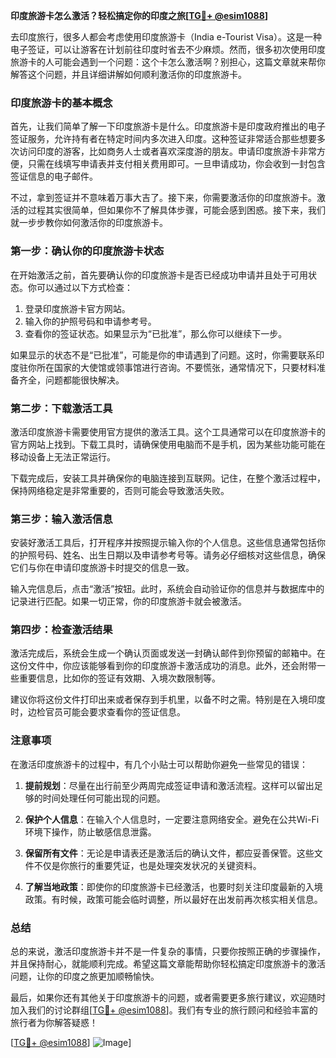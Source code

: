 **印度旅游卡怎么激活？轻松搞定你的印度之旅[[TG💪+ @esim1088](https://t.me/s/esim1088)]**

去印度旅行，很多人都会考虑使用印度旅游卡（India e-Tourist Visa）。这是一种电子签证，可以让游客在计划前往印度时省去不少麻烦。然而，很多初次使用印度旅游卡的人可能会遇到一个问题：这个卡怎么激活啊？别担心，这篇文章就来帮你解答这个问题，并且详细讲解如何顺利激活你的印度旅游卡。

### 印度旅游卡的基本概念

首先，让我们简单了解一下印度旅游卡是什么。印度旅游卡是印度政府推出的电子签证服务，允许持有者在特定时间内多次进入印度。这种签证非常适合那些想要多次访问印度的游客，比如商务人士或者喜欢深度游的朋友。申请印度旅游卡非常方便，只需在线填写申请表并支付相关费用即可。一旦申请成功，你会收到一封包含签证信息的电子邮件。

不过，拿到签证并不意味着万事大吉了。接下来，你需要激活你的印度旅游卡。激活的过程其实很简单，但如果你不了解具体步骤，可能会感到困惑。接下来，我们就一步步教你如何激活你的印度旅游卡。

### 第一步：确认你的印度旅游卡状态

在开始激活之前，首先要确认你的印度旅游卡是否已经成功申请并且处于可用状态。你可以通过以下方式检查：

1. 登录印度旅游卡官方网站。
2. 输入你的护照号码和申请参考号。
3. 查看你的签证状态。如果显示为“已批准”，那么你可以继续下一步。

如果显示的状态不是“已批准”，可能是你的申请遇到了问题。这时，你需要联系印度驻你所在国家的大使馆或领事馆进行咨询。不要慌张，通常情况下，只要材料准备齐全，问题都能很快解决。

### 第二步：下载激活工具

激活印度旅游卡需要使用官方提供的激活工具。这个工具通常可以在印度旅游卡的官方网站上找到。下载工具时，请确保使用电脑而不是手机，因为某些功能可能在移动设备上无法正常运行。

下载完成后，安装工具并确保你的电脑连接到互联网。记住，在整个激活过程中，保持网络稳定是非常重要的，否则可能会导致激活失败。

### 第三步：输入激活信息

安装好激活工具后，打开程序并按照提示输入你的个人信息。这些信息通常包括你的护照号码、姓名、出生日期以及申请参考号等。请务必仔细核对这些信息，确保它们与你在申请印度旅游卡时提交的信息一致。

输入完信息后，点击“激活”按钮。此时，系统会自动验证你的信息并与数据库中的记录进行匹配。如果一切正常，你的印度旅游卡就会被激活。

### 第四步：检查激活结果

激活完成后，系统会生成一个确认页面或发送一封确认邮件到你预留的邮箱中。在这份文件中，你应该能够看到你的印度旅游卡激活成功的消息。此外，还会附带一些重要信息，比如你的签证有效期、入境次数限制等。

建议你将这份文件打印出来或者保存到手机里，以备不时之需。特别是在入境印度时，边检官员可能会要求查看你的签证信息。

### 注意事项

在激活印度旅游卡的过程中，有几个小贴士可以帮助你避免一些常见的错误：

1. **提前规划**：尽量在出行前至少两周完成签证申请和激活流程。这样可以留出足够的时间处理任何可能出现的问题。
   
2. **保护个人信息**：在输入个人信息时，一定要注意网络安全。避免在公共Wi-Fi环境下操作，防止敏感信息泄露。

3. **保留所有文件**：无论是申请表还是激活后的确认文件，都应妥善保管。这些文件不仅是你旅行的重要凭证，也是处理突发状况的关键资料。

4. **了解当地政策**：即使你的印度旅游卡已经激活，也要时刻关注印度最新的入境政策。有时候，政策可能会临时调整，所以最好在出发前再次核实相关信息。

### 总结

总的来说，激活印度旅游卡并不是一件复杂的事情，只要你按照正确的步骤操作，并且保持耐心，就能顺利完成。希望这篇文章能帮助你轻松搞定印度旅游卡的激活问题，让你的印度之旅更加顺畅愉快。

最后，如果你还有其他关于印度旅游卡的问题，或者需要更多旅行建议，欢迎随时加入我们的讨论群组[[TG💪+ @esim1088](https://t.me/s/esim1088)]。我们有专业的旅行顾问和经验丰富的旅行者为你解答疑惑！

[[TG💪+ @esim1088](https://t.me/s/esim1088)] ![Image](https://i.postimg.cc/4NQfJmqS/Snipaste-2025-05-13-00-14-12.png)]